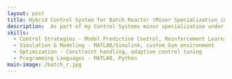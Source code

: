 ```yaml
---
layout: post
title: Hybrid Control System for Batch Reactor (Minor Specialization in Control Systems)
description:  As part of my Control Systems minor specialization under the mentorship of Dr. I.T. Arasu, I am currently working on the design and implementation of a hybrid control strategy for a nonlinear batch reactor, combining Non Linear Model Predictive Control with Reinforcement Learning to improve process efficiency, stability, and robustness under uncertainty. NMPC was employed for constraint handling and predictive optimization, while RL enhanced adaptability to process variations and unmodeled dynamics.
skills: 
  - Control Strategies - Model Predictive Control, Reinforcement Learning, nonlinear process control
  - Simulation & Modeling - MATLAB/Simulink, custom Gym environment
  - Optimization - Constraint handling, adaptive control tuning
  - Programming Languages - MATLAB, Python
main-image: /batch_r.jpg
---
```

